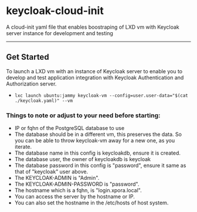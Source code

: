 # keycloak-cloud-init
A cloud-init yaml file that enables boostraping of LXD vm with Keycloak server instance for development and testing

---

## Get Started
To launch a LXD vm with an instance of Keycloak server to enable you to develop and test application integration with Keycloak Authentication and
Authorization server.

- `lxc launch ubuntu:jammy keycloak-vm --config=user.user-data="$(cat ./keycloak.yaml)" --vm`


### Things to note or adjust to your need before starting:
- IP or fqhn of the PostgreSQL database to use
- The database should be in a different vm, this preserves the data. So you can be able to throw keycloak-vm away for a new one, as you iterate.
- The database name in this config is keycloakdb, ensure it is created.
- The database user, the owner of keycloakdb is keycloak
- The database password in this config is "password", ensure it same as that of "keycloak" user above.
- The KEYCLOAK-ADMIN is "Admin".
- The KEYCLOAK-ADMIN-PASSWORD is "password".
- The hostname which is a fqhn, is "login.xpora.local".
- You can access the server by the hostname or IP.
- You can also set the hostname in the /etc/hosts of host system.
